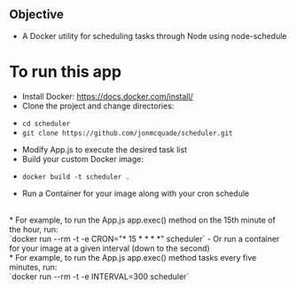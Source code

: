## Objective
- A Docker utility for scheduling tasks through Node using node-schedule

# To run this app 
- Install Docker: https://docs.docker.com/install/
- Clone the project and change directories: 
* `cd scheduler`
* `git clone https://github.com/jonmcquade/scheduler.git`
- Modify App.js to execute the desired task list
- Build your custom Docker image:
* `docker build -t scheduler .`
- Run a Container for your image along with your cron schedule
<br>
* For example, to run the App.js app.exec() method on the 15th minute of the hour, run:
<br>
`docker run --rm -t -e CRON="* 15 * * * *" scheduler`
- Or run a container for your image at a given interval (down to the second)
<br>
* For example, to run the App.js app.exec() method tasks every five minutes, run:
<br>
`docker run --rm -t -e INTERVAL=300 scheduler`
